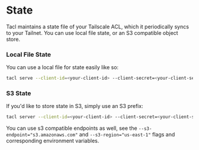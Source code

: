 # State

Tacl maintains a state file of your Tailscale ACL, which it periodically syncs to your Tailnet. You can use local file state, or an S3 compatible object store.

### Local File State

You can use a local file for state easily like so:

```bash
tacl serve --client-id=<your-client-id> --client-secret=<your-client-secret> --tailnet-name <your-tailnet> --storage=file://state.json
```

### S3 State

If you'd like to store state in S3, simply use an S3 prefix:

```bash
tacl server --client-id=<your-client-id> --client-secret=<your-client-secret> --tailnet-name <your-tailnet> --storage=s3://lbriggs-tacl/state.json
```

You can use s3 compatible endpoints as well, see the `--s3-endpoint="s3.amazonaws.com"` and `--s3-region="us-east-1"` flags and corresponding environment variables.